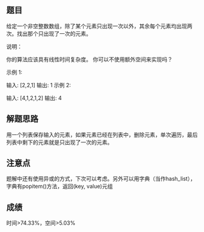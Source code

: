 ## 题目
给定一个非空整数数组，除了某个元素只出现一次以外，其余每个元素均出现两次。找出那个只出现了一次的元素。

说明：

你的算法应该具有线性时间复杂度。 你可以不使用额外空间来实现吗？

示例 1:

输入: [2,2,1]
输出: 1
示例 2:

输入: [4,1,2,1,2]
输出: 4

## 解题思路
用一个列表保存输入的元素，如果元素已经在列表中，删除元素，单次遍历，最后列表中剩下的元素就是只出现了一次的元素。
## 注意点
题解中还有使用异或的方式，下次可以考虑。另外可以用字典（当作hash_list），字典有popitem()方法，返回(key, value)元组
## 成绩
时间>74.33%，空间>5.03%
